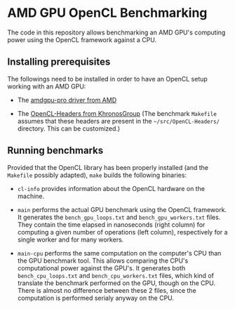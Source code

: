 AMD GPU OpenCL Benchmarking
===========================

The code in this repository allows benchmarking an AMD GPU's computing
power using the OpenCL framework against a CPU.

Installing prerequisites
------------------------

The followings need to be installed in order to have an OpenCL setup
working with an AMD GPU:

* The [amdgpu-pro driver from AMD][1]

* The [OpenCL-Headers from KhronosGroup][2] (The benchmark `Makefile`
  assumes that these headers are present in the
  `~/src/OpenCL-Headers/` directory. This can be customized.)

Running benchmarks
------------------

Provided that the OpenCL library has been properly installed (and the
`Makefile` possibly adapted), `make` builds the following binaries:

* `cl-info` provides information about the OpenCL hardware on the
  machine.

* `main` performs the actual GPU benchmark using the OpenCL
  framework. It generates the `bench_gpu_loops.txt` and
  `bench_gpu_workers.txt` files. They contain the time elapsed in
  nanoseconds (right column) for computing a given number of
  operations (left column), respectively for a single worker and for
  many workers.

* `main-cpu` performs the same computation on the computer's CPU than
  the GPU benchmark tool. This allows comparing the CPU's
  computational power against the GPU's. It generates both
  `bench_cpu_loops.txt` and `bench_cpu_workers.txt` files, which kind
  of translate the benchmark performed on the GPU, though on the
  CPU. There is almost no difference between these 2 files, since the
  computation is performed serialy anyway on the CPU.


[1]: https://www.amd.com/en/support
[2]: https://github.com/KhronosGroup/OpenCL-Headers
